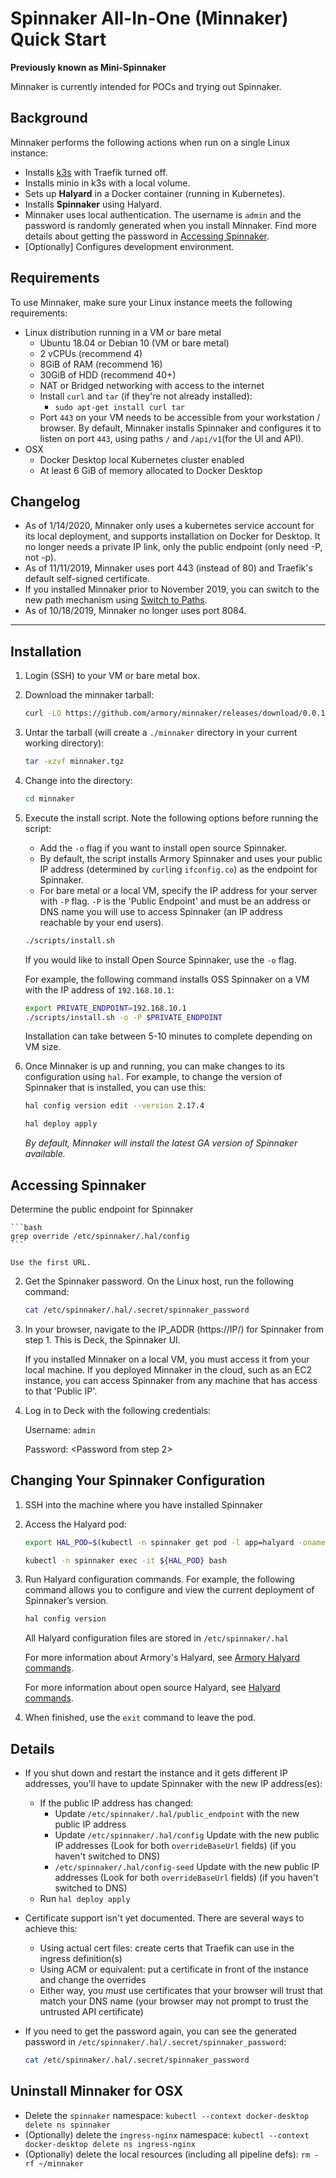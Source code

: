 # Spinnaker All-In-One (Minnaker) Quick Start

**Previously known as Mini-Spinnaker**

Minnaker is currently intended for POCs and trying out Spinnaker.

## Background

Minnaker performs the following actions when run on a single Linux instance:

* Installs [k3s](http://rancher.com) with Traefik turned off.
* Installs minio in k3s with a local volume.
* Sets up **Halyard** in a Docker container (running in Kubernetes).
* Installs **Spinnaker** using Halyard.
* Minnaker uses local authentication. The username is `admin` and the password is randomly generated when you install Minnaker. Find more details about getting the password in [Accessing Spinnaker](#accessing-spinnaker).
* [Optionally] Configures development environment.

## Requirements

To use Minnaker, make sure your Linux instance meets the following requirements:

* Linux distribution running in a VM or bare metal
    * Ubuntu 18.04 or Debian 10 (VM or bare metal)
    * 2 vCPUs (recommend 4)
    * 8GiB of RAM (recommend 16)
    * 30GiB of HDD (recommend 40+)
    * NAT or Bridged networking with access to the internet
    * Install `curl` and `tar` (if they're not already installed):
        * `sudo apt-get install curl tar`
    * Port `443` on your VM needs to be accessible from your workstation / browser. By default, Minnaker installs Spinnaker and configures it to listen on port `443`, using paths `/` and `/api/v1`(for the UI and API).
* OSX
    * Docker Desktop local Kubernetes cluster enabled
    * At least 6 GiB of memory allocated to Docker Desktop


## Changelog 

* As of 1/14/2020, Minnaker only uses a kubernetes service account for its local deployment, and supports installation on Docker for Desktop.  It no longer needs a private IP link, only the public endpoint (only need -P, not -p).
* As of 11/11/2019, Minnaker uses port 443 (instead of 80) and Traefik's default self-signed certificate.
* If you installed Minnaker prior to November 2019, you can switch to the new path mechanism using [Switch to Paths](switch_to_paths.md).
* As of 10/18/2019, Minnaker no longer uses port 8084.

---

## Installation

1. Login (SSH) to your VM or bare metal box.
2. Download the minnaker tarball:

    ```bash
    curl -LO https://github.com/armory/minnaker/releases/download/0.0.1/minnaker.tgz
    ```

3. Untar the tarball (will create a `./minnaker` directory in your current working directory):

    ```bash
    tar -xzvf minnaker.tgz
    ```

4. Change into the directory:

    ```bash
    cd minnaker
    ```

5. Execute the install script. Note the following options before running the script:
     * Add the `-o` flag if you want to install open source Spinnaker.
     * By default, the script installs Armory Spinnaker and uses your public IP address (determined by `curl`ing `ifconfig.co`) as the endpoint for Spinnaker.
     * For bare metal or a local VM, specify the IP address for your server with `-P` flag. `-P` is the 'Public Endpoint' and must be an address or DNS name you will use to access Spinnaker (an IP address reachable by your end users).

    ```bash
    ./scripts/install.sh
    ```

    If you would like to install Open Source Spinnaker, use the `-o` flag.

    For example, the following command installs OSS Spinnaker on a VM with the IP address of `192.168.10.1`:

    ```bash
    export PRIVATE_ENDPOINT=192.168.10.1
    ./scripts/install.sh -o -P $PRIVATE_ENDPOINT
    ```

    Installation can take between 5-10 minutes to complete depending on VM size.

6. Once Minnaker is up and running, you can make changes to its configuration using `hal`.  For example, to change the version of Spinnaker that is installed, you can use this:

    ```bash
    hal config version edit --version 2.17.4

    hal deploy apply
    ```

    *By default, Minnaker will install the latest GA version of Spinnaker available.*

## Accessing Spinnaker

  Determine the public endpoint for Spinnaker

    ```bash
    grep override /etc/spinnaker/.hal/config
    ```

    Use the first URL.

2. Get the Spinnaker password. On the Linux host, run the following command:

    ```bash
    cat /etc/spinnaker/.hal/.secret/spinnaker_password
    ```

3. In your browser, navigate to the IP_ADDR (https://IP/) for Spinnaker from step 1. This is Deck, the Spinnaker UI.
     
     If you installed Minnaker on a local VM, you must access it from your local machine. If you deployed Minnaker in the cloud, such as an EC2 instance, you can access Spinnaker from any machine that has access to that 'Public IP'.

4. Log in to Deck with the following credentials:
   
    Username: `admin`

    Password: <Password from step 2>   

## Changing Your Spinnaker Configuration

1. SSH into the machine where you have installed Spinnaker
2. Access the Halyard pod:

    ```bash
    export HAL_POD=$(kubectl -n spinnaker get pod -l app=halyard -oname | cut -d'/' -f 2)

    kubectl -n spinnaker exec -it ${HAL_POD} bash
    ```

3. Run Halyard configuration commands. For example, the following command allows you to configure and view the current deployment of Spinnaker’s version.

    ```bash
    hal config version
    ```
    All Halyard configuration files are stored in `/etc/spinnaker/.hal`

    For more information about Armory's Halyard, see [Armory Halyard commands](https://docs.armory.io/spinnaker/armory_halyard/).

    For more information about open source Halyard, see [Halyard commands](https://www.spinnaker.io/reference/halyard/commands/).    
  
4. When finished, use the `exit` command to leave the pod.


## Details

* If you shut down and restart the instance and it gets different IP addresses, you'll have to update Spinnaker with the new IP address(es):

  * If the public IP address has changed:
    * Update `/etc/spinnaker/.hal/public_endpoint` with the new public IP address
    * Update `/etc/spinnaker/.hal/config` Update with the new public IP addresses (Look for both `overrideBaseUrl` fields) (if you haven't switched to DNS)
    * `/etc/spinnaker/.hal/config-seed` Update with the new public IP addresses (Look for both `overrideBaseUrl` fields) (if you haven't switched to DNS)
  * Run `hal deploy apply`

* Certificate support isn't yet documented.  There are several ways to achieve this:
  * Using actual cert files: create certs that Traefik can use in the ingress definition(s)
  * Using ACM or equivalent: put a certificate in front of the instance and change the overrides
  * Either way, you *must* use certificates that your browser will trust that match your DNS name (your browser may not prompt to trust the untrusted API certificate)

* If you need to get the password again, you can see the generated password in `/etc/spinnaker/.hal/.secret/spinnaker_password`:

  ```bash
  cat /etc/spinnaker/.hal/.secret/spinnaker_password
  ```

## Uninstall Minnaker for OSX
* Delete the `spinnaker` namespace: `kubectl --context docker-desktop delete ns spinnaker`
* (Optionally) delete the `ingress-nginx` namespace: `kubectl --context docker-desktop delete ns ingress-nginx`
* (Optionally) delete the local resources (including all pipeline defs): `rm -rf ~/minnaker`
